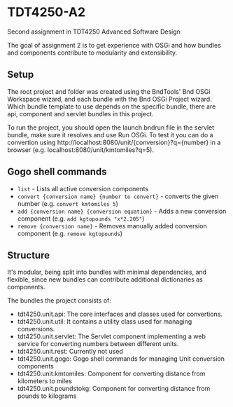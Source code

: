 # TDT4250-A2
Second assignment in TDT4250 Advanced Software Design

The goal of assignment 2 is to get experience with OSGi and how bundles and components contribute to modularity and extensibility. 

Setup
------
The root project and folder was created using the BndTools' Bnd OSGi Workspace wizard, and each bundle with the Bnd OSGi Project wizard. Which bundle template to use depends on the specific bundle, there are api, component and servlet bundles in this project.

To run the project, you should open the launch.bndrun file in the servlet bundle, make sure it resolves and use Run OSGi. 
To test it you can do a convertion using http://localhost:8080/unit/{conversion}?q={number} in a browser (e.g. localhost:8080/unit/kmtomiles?q=5).

Gogo shell commands
------
* `list` - Lists all active conversion components
* `convert {conversion name} {number to convert}` - converts the given number (e.g. `convert kmtomiles 5`)
* `add {conversion name} {conversion equation}` - Adds a new conversion component (e.g. `add kgtopounds "x*2.205"`)
* `remove {conversion name}` - Removes manually added conversion component (e.g. `remove kgtopounds`)

Structure
------
It's modular, being split into bundles with minimal dependencies, and flexible, since new bundles can contribute additional dictionaries as components.

The bundles the project consists of:
* tdt4250.unit.api: The core interfaces and classes used for convertions.
* tdt4250.unit.util: It contains a utility class used for managing conversions. 
* tdt4250.unit.servlet: The Servlet component implementing a web service for converting numbers between different units.
* tdt4250.unit.rest: Currently not used
* tdt4250.unit.gogo: Gogo shell commands for managing Unit conversion components
* tdt4250.unit.kmtomiles: Component for converting distance from kilometers to miles
* tdt4250.unit.poundstokg: Component for converting distance from pounds to kilograms


